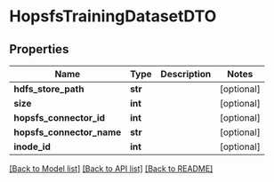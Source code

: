 # HopsfsTrainingDatasetDTO

## Properties
Name | Type | Description | Notes
------------ | ------------- | ------------- | -------------
**hdfs_store_path** | **str** |  | [optional] 
**size** | **int** |  | [optional] 
**hopsfs_connector_id** | **int** |  | [optional] 
**hopsfs_connector_name** | **str** |  | [optional] 
**inode_id** | **int** |  | [optional] 

[[Back to Model list]](../README.md#documentation-for-models) [[Back to API list]](../README.md#documentation-for-api-endpoints) [[Back to README]](../README.md)

